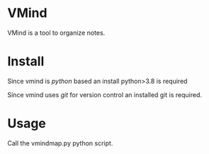 # VMind

VMind is a tool to organize notes.


# Install


Since vmind is _python_ based an install python>3.8 is required

Since vmind uses _git_ for version control an installed git is required.


# Usage

Call the vmindmap.py python script.
